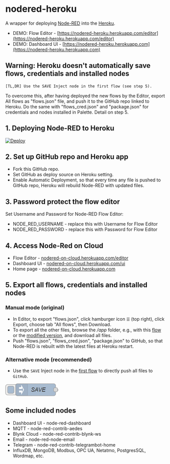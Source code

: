 # nodered-heroku
A wrapper for deploying [Node-RED](http://nodered.org) into the [Heroku](https://www.heroku.com).
* DEMO: Flow Editor - [https://nodered-heroku.herokuapp.com/editor](https://nodered-heroku.herokuapp.com/editor)
* DEMO: Dashboard UI - [https://nodered-heroku.herokuapp.com](https://nodered-heroku.herokuapp.com)


## Warning: Heroku doesn't automatically save flows, credentials and installed nodes
```
[TL,DR] Use the SAVE Inject node in the first flow (see step 5).
```
To overcome this, after having deployed the new flows by the Editor, export All flows as "flows.json" file, and push it to the GitHub repo linked to Heroku. Do the same with "flows_cred.json" and "package.json" for credentials and nodes installed in Palette. Detail on step 5.

## 1. Deploying Node-RED to Heroku 
[![Deploy](https://www.herokucdn.com/deploy/button.png)](https://heroku.com/deploy?template=https://github.com/hybuild-project/nodered-heroku)

## 2. Set up GitHub repo and Heroku app
* Fork this GitHub repo.
* Set GitHub as deploy source on Heroku setting. 
* Enable Automatic Deployment, so that every time any file is pushed to GitHub repo, Heroku will rebuild Node-RED with updated files.

## 3. Password protect the flow editor
Set Username and Password for Node-RED Flow Editor:
* NODE_RED_USERNAME - replace this with Username for Flow Editor
* NODE_RED_PASSWORD - replace this with Password for Flow Editor

## 4. Access Node-Red on Cloud
* Flow Editor - [nodered-on-cloud.herokuapp.com/editor](https://nodered-on-cloud.herokuapp.com/editor)
* Dashboard UI - [nodered-on-cloud.herokuapp.com/ui](https://nodered-on-cloud.herokuapp.com/ui)
* Home page - [nodered-on-cloud.herokuapp.com](https://nodered-on-cloud.herokuapp.com)

## 5. Export all flows, credentials and installed nodes
### Manual mode (original)
* In Editor, to export "flows.json", click hamburger icon `☰` (top right), click Export, choose tab "All flows", then Download.
* To export all the other files, browse the <i>/app</i> folder, e.g., with this [flow](https://flows.nodered.org/flow/44bc7ad491aacb4253dd8a5f757b5407) or the [modified version](utils/file-explorer-flow.json), and download all files.
* Push "flows.json", "flows_cred.json", "package.json" to GitHub, so that Node-RED is rebuilt with the latest files at Heroku restart.
### Alternative mode (recommended)
* Use the `SAVE` Inject node in the [first flow](utils/save-all-changes-flow.json) to directly push all files to ``GitHub``.

![SAVE](public/images/save-button.png)

## Some included nodes
* Dashboard UI - node-red-dashboard
* MQTT - node-red-contrib-aedes
* Blynk Cloud - node-red-contrib-blynk-ws
* Email - node-red-node-email
* Telegram - node-red-contrib-telegrambot-home
* InfluxDB, MongoDB, Modbus, OPC UA, Netatmo, PostgresSQL, Wordmap, etc. 
